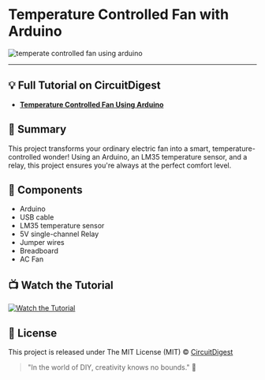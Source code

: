 # Temperature Controlled Fan with Arduino
![temperate controlled fan using arduino ](https://github.com/Circuit-Digest/temperature-controlled-fan/assets/65025308/920d3eb2-8870-4601-8189-d2466ff5950c)

---
## 💡 Full Tutorial on CircuitDigest

- [**Temperature Controlled Fan Using Arduino**](https://circuitdigest.com/microcontroller-projects/temperature-controlled-fan-with-lm35-and-arduino)

## 📜 Summary

This project transforms your ordinary electric fan into a smart, temperature-controlled wonder! Using an Arduino, an LM35 temperature sensor, and a relay, this project ensures you're always at the perfect comfort level.

## 🧰 Components

- Arduino
- USB cable
- LM35 temperature sensor
- 5V single-channel Relay
- Jumper wires
- Breadboard
- AC Fan

## 📺 Watch the Tutorial

[![Watch the Tutorial](https://circuitdigest.com/sites/default/files/inlineimages/u5/Demonstration%20of%20the%20Temperature%20controlled%20fan.gif)](https://www.youtube.com/watch?v=kyz9NSA0oow)


## 📝 License

This project is released under The MIT License (MIT) © [CircuitDigest](https://github.com/circuit-digest)

> "In the world of DIY, creativity knows no bounds." 🎨


